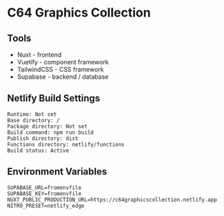 # C64 Graphics Collection

## Tools
- Nuxt - frontend
- Vuetify - component framework
- TailwindCSS - CSS framework
- Supabase - backend / database


## Netlify Build Settings
```
Runtime: Not set
Base directory: /
Package directory: Not set
Build command: npm run build
Publish directory: dist
Functions directory: netlify/functions
Build status: Active
```

## Environment Variables
```
SUPABASE_URL=fromenvfile
SUPABASE_KEY=fromenvfile
NUXT_PUBLIC_PRODUCTION_URL=https://c64graphicscollection.netlify.app
NITRO_PRESET=netlify_edge
```